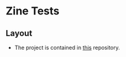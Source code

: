 # Zine Tests

## Layout

 - The project is contained in [this](https://github.com/CodingTeaMachine/Zine-desktop) repository.
